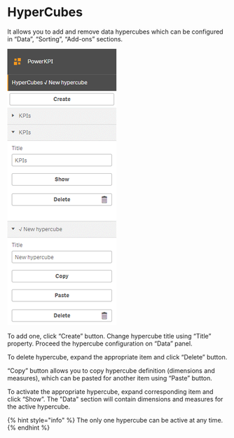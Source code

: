 # HyperCubes

It allows you to add and remove data hypercubes which can be configured in “Data”, “Sorting”, “Add-ons” sections.

![](../.gitbook/assets/image%20%2890%29.png)


To add one, click “Create” button. Change hypercube title using “Title” property. Proceed the hypercube configuration on “Data” panel.

To delete hypercube, expand the appropriate item and click “Delete” button.

“Copy” button allows you to copy hypercube definition \(dimensions and measures\), which can be pasted for another item using “Paste” button.

To activate the appropriate hypercube, expand corresponding item and click “Show”. The "Data" section will contain dimensions and measures for the active hypercube.

{% hint style="info" %}
The only one hypercube can be active at any time.
{% endhint %}

